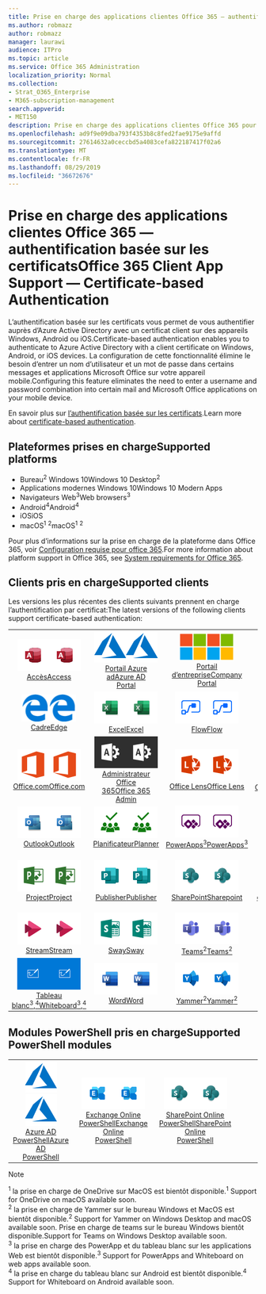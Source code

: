 ```yaml
---
title: Prise en charge des applications clientes Office 365 — authentification basée sur les certificats
ms.author: robmazz
author: robmazz
manager: laurawi
audience: ITPro
ms.topic: article
ms.service: Office 365 Administration
localization_priority: Normal
ms.collection:
- Strat_O365_Enterprise
- M365-subscription-management
search.appverid:
- MET150
description: Prise en charge des applications clientes Office 365 pour l’authentification basée sur les certificats.
ms.openlocfilehash: ad9f9e09dba793f4353b8c8fed2fae9175e9affd
ms.sourcegitcommit: 27614632a0ceccbd5a4083cefa822187417f02a6
ms.translationtype: MT
ms.contentlocale: fr-FR
ms.lasthandoff: 08/29/2019
ms.locfileid: "36672676"
---
```

# <a name="office-365-client-app-support--certificate-based-authentication"></a><span data-ttu-id="dd182-103">Prise en charge des applications clientes Office 365 — authentification basée sur les certificats</span><span class="sxs-lookup"><span data-stu-id="dd182-103">Office 365 Client App Support — Certificate-based Authentication</span></span>

<span data-ttu-id="dd182-104">L’authentification basée sur les certificats vous permet de vous authentifier auprès d’Azure Active Directory avec un certificat client sur des appareils Windows, Android ou iOS.</span><span class="sxs-lookup"><span data-stu-id="dd182-104">Certificate-based authentication enables you to authenticate to Azure Active Directory with a client certificate on Windows, Android, or iOS devices.</span></span> <span data-ttu-id="dd182-105">La configuration de cette fonctionnalité élimine le besoin d’entrer un nom d’utilisateur et un mot de passe dans certains messages et applications Microsoft Office sur votre appareil mobile.</span><span class="sxs-lookup"><span data-stu-id="dd182-105">Configuring this feature eliminates the need to enter a username and password combination into certain mail and Microsoft Office applications on your mobile device.</span></span>

<span data-ttu-id="dd182-106">En savoir plus sur [l’authentification basée sur les certificats](https://docs.microsoft.com/azure/active-directory/authentication/active-directory-certificate-based-authentication-get-started).</span><span class="sxs-lookup"><span data-stu-id="dd182-106">Learn more about [certificate-based authentication](https://docs.microsoft.com/azure/active-directory/authentication/active-directory-certificate-based-authentication-get-started).</span></span>

## <a name="supported-platforms"></a><span data-ttu-id="dd182-107">Plateformes prises en charge</span><span class="sxs-lookup"><span data-stu-id="dd182-107">Supported platforms</span></span>

 - <span data-ttu-id="dd182-108">Bureau<sup>2</sup> Windows 10</span><span class="sxs-lookup"><span data-stu-id="dd182-108">Windows 10 Desktop<sup>2</sup></span></span>
 - <span data-ttu-id="dd182-109">Applications modernes Windows 10</span><span class="sxs-lookup"><span data-stu-id="dd182-109">Windows 10 Modern Apps</span></span>
 - <span data-ttu-id="dd182-110">Navigateurs Web<sup>3</sup></span><span class="sxs-lookup"><span data-stu-id="dd182-110">Web browsers<sup>3</sup></span></span>
 - <span data-ttu-id="dd182-111">Android<sup>4</sup></span><span class="sxs-lookup"><span data-stu-id="dd182-111">Android<sup>4</sup></span></span>
 - <span data-ttu-id="dd182-112">iOS</span><span class="sxs-lookup"><span data-stu-id="dd182-112">iOS</span></span>
 - <span data-ttu-id="dd182-113">macOS<sup>1</sup> <sup>2</sup></span><span class="sxs-lookup"><span data-stu-id="dd182-113">macOS<sup>1</sup> <sup>2</sup></span></span>

<span data-ttu-id="dd182-114">Pour plus d’informations sur la prise en charge de la plateforme dans Office 365, voir [Configuration requise pour office 365](https://products.office.com/office-system-requirements).</span><span class="sxs-lookup"><span data-stu-id="dd182-114">For more information about platform support in Office 365, see [System requirements for Office 365](https://products.office.com/office-system-requirements).</span></span>

## <a name="supported-clients"></a><span data-ttu-id="dd182-115">Clients pris en charge</span><span class="sxs-lookup"><span data-stu-id="dd182-115">Supported clients</span></span>

<span data-ttu-id="dd182-116">Les versions les plus récentes des clients suivants prennent en charge l’authentification par certificat:</span><span class="sxs-lookup"><span data-stu-id="dd182-116">The latest versions of the following clients support certificate-based authentication:</span></span>

| | | | | | |
|:---:|:---:|:---:|:---:|:---:|:---:|
| <span data-ttu-id="dd182-117">![Icône accès](media/o365-access-64x64.png)</span><span class="sxs-lookup"><span data-stu-id="dd182-117">![Access icon](media/o365-access-64x64.png)</span></span> <br> [<span data-ttu-id="dd182-118">Accès</span><span class="sxs-lookup"><span data-stu-id="dd182-118">Access</span></span>](https://products.office.com/access) | <span data-ttu-id="dd182-119">![Icône Azure](media/o365-azure-64x64.png)</span><span class="sxs-lookup"><span data-stu-id="dd182-119">![Azure icon](media/o365-azure-64x64.png)</span></span> <br> [<span data-ttu-id="dd182-120">Portail Azure <br> ad</span><span class="sxs-lookup"><span data-stu-id="dd182-120">Azure AD <br> Portal </span></span>](https://azure.microsoft.com/features/azure-portal/) | <span data-ttu-id="dd182-121">![Icône portail d’entreprise](media/o365-microsoft-64x64.png)</span><span class="sxs-lookup"><span data-stu-id="dd182-121">![Company portal icon](media/o365-microsoft-64x64.png)</span></span> <br> [<span data-ttu-id="dd182-122">Portail <br> d’entreprise</span><span class="sxs-lookup"><span data-stu-id="dd182-122">Company <br> Portal </span></span>](https://docs.microsoft.com/intune-user-help/sign-in-to-the-company-portal) | <span data-ttu-id="dd182-123">![Icône Delve](media/o365-delve-64x64.png)</span><span class="sxs-lookup"><span data-stu-id="dd182-123">![Delve icon](media/o365-delve-64x64.png)</span></span> <br> [<span data-ttu-id="dd182-124">Delve</span><span class="sxs-lookup"><span data-stu-id="dd182-124">Delve</span></span>](https://products.office.com/business/intelligent-search) | <span data-ttu-id="dd182-125">![Icône Dynamics 365](media/o365-dynamics365-64x64.png)</span><span class="sxs-lookup"><span data-stu-id="dd182-125">![Dynamics 365 icon](media/o365-dynamics365-64x64.png)</span></span> <br> [<span data-ttu-id="dd182-126">Dynamics 365</span><span class="sxs-lookup"><span data-stu-id="dd182-126">Dynamics 365</span></span>](https://dynamics.microsoft.com) 
| <span data-ttu-id="dd182-127">![Icône de serveur Edge](media/o365-edge-64x64.png)</span><span class="sxs-lookup"><span data-stu-id="dd182-127">![Edge icon](media/o365-edge-64x64.png)</span></span> <br> [<span data-ttu-id="dd182-128">Cadre</span><span class="sxs-lookup"><span data-stu-id="dd182-128">Edge</span></span>](https://www.microsoft.com/windows/microsoft-edge) | <span data-ttu-id="dd182-129">![Icône Excel](media/o365-excel-64x64.png)</span><span class="sxs-lookup"><span data-stu-id="dd182-129">![Excel icon](media/o365-excel-64x64.png)</span></span> <br> [<span data-ttu-id="dd182-130">Excel</span><span class="sxs-lookup"><span data-stu-id="dd182-130">Excel</span></span>](https://products.office.com/excel) | <span data-ttu-id="dd182-131">![Icône de flux](media/o365-flow-64x64.png)</span><span class="sxs-lookup"><span data-stu-id="dd182-131">![Flow icon](media/o365-flow-64x64.png)</span></span> <br> [<span data-ttu-id="dd182-132">Flow</span><span class="sxs-lookup"><span data-stu-id="dd182-132">Flow</span></span>](https://flow.microsoft.com) | <span data-ttu-id="dd182-133">![Icône formulaires](media/o365-forms-64x64.png)</span><span class="sxs-lookup"><span data-stu-id="dd182-133">![Forms icon](media/o365-forms-64x64.png)</span></span> <br> [<span data-ttu-id="dd182-134">Forms</span><span class="sxs-lookup"><span data-stu-id="dd182-134">Forms</span></span>](https://flow.microsoft.com/connectors/shared_microsoftforms/microsoft-forms/) | <span data-ttu-id="dd182-135">![Icône Kaizala](media/o365-kaizala-64x64.png)</span><span class="sxs-lookup"><span data-stu-id="dd182-135">![Kaizala icon](media/o365-kaizala-64x64.png)</span></span> <br> [<span data-ttu-id="dd182-136">Kaizala</span><span class="sxs-lookup"><span data-stu-id="dd182-136">Kaizala</span></span>](https://products.office.com/en/business/microsoft-kaizala) 
| <span data-ttu-id="dd182-137">![Icône Office.com](media/o365-office-64x64.png)</span><span class="sxs-lookup"><span data-stu-id="dd182-137">![Office.com icon](media/o365-office-64x64.png)</span></span> <br> [<span data-ttu-id="dd182-138">Office.com</span><span class="sxs-lookup"><span data-stu-id="dd182-138">Office.com</span></span>](https://www.office.com/) | <span data-ttu-id="dd182-139">![Icône d’administrateur Office 365](media/o365-o365admin-64x64.png)</span><span class="sxs-lookup"><span data-stu-id="dd182-139">![Office 365 Admin icon](media/o365-o365admin-64x64.png)</span></span> <br> [<span data-ttu-id="dd182-140">Administrateur Office <br> 365</span><span class="sxs-lookup"><span data-stu-id="dd182-140">Office 365 <br> Admin</span></span>](https://products.office.com/business/manage-office-365-admin-app) | <span data-ttu-id="dd182-141">![Icône de l’objectif](media/o365-lens-64x64.png)</span><span class="sxs-lookup"><span data-stu-id="dd182-141">![Lens icon](media/o365-lens-64x64.png)</span></span> <br> [<span data-ttu-id="dd182-142">Office Lens</span><span class="sxs-lookup"><span data-stu-id="dd182-142">Office Lens</span></span>](https://www.microsoft.com/p/office-lens/9wzdncrfj3t8?activetab=pivot%3Aoverviewtab) | <span data-ttu-id="dd182-143">![Icône OneDrive entreprise](media/o365-OneDrive-64x64.png)</span><span class="sxs-lookup"><span data-stu-id="dd182-143">![OneDrive for Business icon](media/o365-OneDrive-64x64.png)</span></span> <br> [<span data-ttu-id="dd182-144">OneDrive<sup>1</sup></span><span class="sxs-lookup"><span data-stu-id="dd182-144">OneDrive<sup>1</sup></span></span>](https://products.office.com/onedrive-for-business/online-cloud-storage) |  <span data-ttu-id="dd182-145">![Icône OneNote](media/o365-OneNote-64x64.png)</span><span class="sxs-lookup"><span data-stu-id="dd182-145">![OneNote icon](media/o365-OneNote-64x64.png)</span></span> <br> [<span data-ttu-id="dd182-146">OneNote</span><span class="sxs-lookup"><span data-stu-id="dd182-146">OneNote</span></span>](https://products.office.com/onenote) 
| <span data-ttu-id="dd182-147">![Icône Outlook](media/o365-outlook-64x64.png)</span><span class="sxs-lookup"><span data-stu-id="dd182-147">![Outlook icon](media/o365-outlook-64x64.png)</span></span> <br> [<span data-ttu-id="dd182-148">Outlook</span><span class="sxs-lookup"><span data-stu-id="dd182-148">Outlook</span></span>](https://products.office.com/outlook) | <span data-ttu-id="dd182-149">![Icône du planificateur](media/o365-planner-64x64.png)</span><span class="sxs-lookup"><span data-stu-id="dd182-149">![Planner icon](media/o365-planner-64x64.png)</span></span> <br> [<span data-ttu-id="dd182-150">Planificateur</span><span class="sxs-lookup"><span data-stu-id="dd182-150">Planner</span></span>](https://products.office.com/business/task-management-software) | <span data-ttu-id="dd182-151">![Icône PowerApp](media/o365-powerapps-64x64.png)</span><span class="sxs-lookup"><span data-stu-id="dd182-151">![PowerApps icon](media/o365-powerapps-64x64.png)</span></span> <br> [<span data-ttu-id="dd182-152">PowerApps<sup>3</sup></span><span class="sxs-lookup"><span data-stu-id="dd182-152">PowerApps<sup>3</sup></span></span>](https://powerapps.microsoft.com) | <span data-ttu-id="dd182-153">![Icône PowerBI](media/o365-powerbi-64x64.png)</span><span class="sxs-lookup"><span data-stu-id="dd182-153">![PowerBI icon](media/o365-powerbi-64x64.png)</span></span> <br> [<span data-ttu-id="dd182-154">Power BI</span><span class="sxs-lookup"><span data-stu-id="dd182-154">Power BI</span></span>](https://powerbi.microsoft.com)| <span data-ttu-id="dd182-155">![Icône PowerPoint](media/o365-powerpoint-64x64.png)</span><span class="sxs-lookup"><span data-stu-id="dd182-155">![PowerPoint icon](media/o365-powerpoint-64x64.png)</span></span> <br> [<span data-ttu-id="dd182-156">PowerPoint</span><span class="sxs-lookup"><span data-stu-id="dd182-156">PowerPoint</span></span>](https://products.office.com/powerpoint) 
| <span data-ttu-id="dd182-157">![Icône de projet](media/o365-project-64x64.png)</span><span class="sxs-lookup"><span data-stu-id="dd182-157">![Project icon](media/o365-project-64x64.png)</span></span> <br> [<span data-ttu-id="dd182-158">Project</span><span class="sxs-lookup"><span data-stu-id="dd182-158">Project</span></span>](https://products.office.com/project) | <span data-ttu-id="dd182-159">![Icône Publisher](media/o365-publisher-64x64.png)</span><span class="sxs-lookup"><span data-stu-id="dd182-159">![Publisher icon](media/o365-publisher-64x64.png)</span></span> <br> [<span data-ttu-id="dd182-160">Publisher</span><span class="sxs-lookup"><span data-stu-id="dd182-160">Publisher</span></span>](https://products.office.com/publisher) | <span data-ttu-id="dd182-161">![Icône SharePoint](media/o365-sharepoint-64x64.png)</span><span class="sxs-lookup"><span data-stu-id="dd182-161">![SharePoint icon](media/o365-sharepoint-64x64.png)</span></span> <br> [<span data-ttu-id="dd182-162">SharePoint</span><span class="sxs-lookup"><span data-stu-id="dd182-162">Sharepoint</span></span>](https://products.office.com/sharepoint) | <span data-ttu-id="dd182-163">![Icône Skype entreprise](media/o365-skypeforbusiness-64x64.png)</span><span class="sxs-lookup"><span data-stu-id="dd182-163">![Skype for Business icon](media/o365-skypeforbusiness-64x64.png)</span></span> <br> [<span data-ttu-id="dd182-164">Skype <br> entreprise</span><span class="sxs-lookup"><span data-stu-id="dd182-164">Skype for <br> Business</span></span>](https://www.skype.com/business/) | <span data-ttu-id="dd182-165">![Icône de pense-bête](media/o365-stickynotes-64x64.png)</span><span class="sxs-lookup"><span data-stu-id="dd182-165">![Sticky Notes icon](media/o365-stickynotes-64x64.png)</span></span> <br> [<span data-ttu-id="dd182-166">Notes du pense-bête</span><span class="sxs-lookup"><span data-stu-id="dd182-166">Sticky Notes</span></span>](https://www.microsoft.com/p/microsoft-sticky-notes/9nblggh4qghw) 
| <span data-ttu-id="dd182-167">![Icône de flux](media/o365-stream-64x64.png)</span><span class="sxs-lookup"><span data-stu-id="dd182-167">![Stream icon](media/o365-stream-64x64.png)</span></span> <br> [<span data-ttu-id="dd182-168">Stream</span><span class="sxs-lookup"><span data-stu-id="dd182-168">Stream</span></span>](https://stream.microsoft.com) | <span data-ttu-id="dd182-169">![Icône Sway](media/o365-sway-64x64.png)</span><span class="sxs-lookup"><span data-stu-id="dd182-169">![Sway icon](media/o365-sway-64x64.png)</span></span> <br> [<span data-ttu-id="dd182-170">Sway</span><span class="sxs-lookup"><span data-stu-id="dd182-170">Sway</span></span>](https://sway.com) | <span data-ttu-id="dd182-171">![Icône teams](media/o365-teams-64x64.png)</span><span class="sxs-lookup"><span data-stu-id="dd182-171">![Teams icon](media/o365-teams-64x64.png)</span></span> <br> [<span data-ttu-id="dd182-172">Teams<sup>2</sup></span><span class="sxs-lookup"><span data-stu-id="dd182-172">Teams<sup>2</sup></span></span>](https://products.office.com/microsoft-teams/group-chat-software) | <span data-ttu-id="dd182-173">![Icône action](media/o365-todo-64x64.png)</span><span class="sxs-lookup"><span data-stu-id="dd182-173">![To-Do icon](media/o365-todo-64x64.png)</span></span> <br> [<span data-ttu-id="dd182-174">To-Do</span><span class="sxs-lookup"><span data-stu-id="dd182-174">To-Do</span></span>](https://todo.microsoft.com) | <span data-ttu-id="dd182-175">![Icône Visio](media/o365-visio-64x64.png)</span><span class="sxs-lookup"><span data-stu-id="dd182-175">![Visio icon](media/o365-visio-64x64.png)</span></span> <br> [<span data-ttu-id="dd182-176">Visio</span><span class="sxs-lookup"><span data-stu-id="dd182-176">Visio</span></span>](https://products.office.com/visio/flowchart-software) 
| <span data-ttu-id="dd182-177">![Icône du tableau blanc](media/o365-whiteboard-64x64.png)</span><span class="sxs-lookup"><span data-stu-id="dd182-177">![Whiteboard icon](media/o365-whiteboard-64x64.png)</span></span> <br> [<span data-ttu-id="dd182-178">Tableau blanc<sup>3</sup>,<sup>4</sup></span><span class="sxs-lookup"><span data-stu-id="dd182-178">Whiteboard<sup>3</sup>,<sup>4</sup></span></span>](https://whiteboard.microsoft.com/) | <span data-ttu-id="dd182-179">![Icône Word](media/o365-word-64x64.png)</span><span class="sxs-lookup"><span data-stu-id="dd182-179">![Word icon](media/o365-word-64x64.png)</span></span> <br> [<span data-ttu-id="dd182-180">Word</span><span class="sxs-lookup"><span data-stu-id="dd182-180">Word</span></span>](https://products.office.com/word) | <span data-ttu-id="dd182-181">![Icône Yammer](media/o365-yammer-64x64.png)</span><span class="sxs-lookup"><span data-stu-id="dd182-181">![Yammer icon](media/o365-yammer-64x64.png)</span></span> <br> [<span data-ttu-id="dd182-182">Yammer<sup>2</sup></span><span class="sxs-lookup"><span data-stu-id="dd182-182">Yammer<sup>2</sup></span></span>](https://products.office.com/yammer/yammer-overview) |

## <a name="supported-powershell-modules"></a><span data-ttu-id="dd182-183">Modules PowerShell pris en charge</span><span class="sxs-lookup"><span data-stu-id="dd182-183">Supported PowerShell modules</span></span>

| | | | | | |
|:---:|:---:|:---:|:---:|:---:|:---:|
| <span data-ttu-id="dd182-184">![Icône Azure](media/o365-azure-64x64.png)</span><span class="sxs-lookup"><span data-stu-id="dd182-184">![Azure icon](media/o365-azure-64x64.png)</span></span> <br> [<span data-ttu-id="dd182-185">Azure AD <br> PowerShell</span><span class="sxs-lookup"><span data-stu-id="dd182-185">Azure AD <br> PowerShell</span></span>](https://docs.microsoft.com/powershell/azure/active-directory/overview?view=azureadps-2.0) | <span data-ttu-id="dd182-186">![Icône Exchange](media/o365-exchange-64x64.png)</span><span class="sxs-lookup"><span data-stu-id="dd182-186">![Exchange icon](media/o365-exchange-64x64.png)</span></span> <br> [<span data-ttu-id="dd182-187">Exchange Online <br> PowerShell</span><span class="sxs-lookup"><span data-stu-id="dd182-187">Exchange Online <br> PowerShell</span></span>](https://docs.microsoft.com/powershell/exchange/exchange-online/exchange-online-powershell?view=exchange-ps) | <span data-ttu-id="dd182-188">![Icône SharePoint](media/o365-sharepoint-64x64.png)</span><span class="sxs-lookup"><span data-stu-id="dd182-188">![SharePoint icon](media/o365-sharepoint-64x64.png)</span></span> <br> [<span data-ttu-id="dd182-189">SharePoint Online <br> PowerShell</span><span class="sxs-lookup"><span data-stu-id="dd182-189">SharePoint Online <br> PowerShell</span></span>](https://docs.microsoft.com/sharepoint/manage-team-and-communication-sites-in-powershell)

> [!NOTE]
> <span data-ttu-id="dd182-190"><sup>1</sup> la prise en charge de OneDrive sur MacOS est bientôt disponible.</span><span class="sxs-lookup"><span data-stu-id="dd182-190"><sup>1</sup> Support for OneDrive on macOS available soon.</span></span> <br>
> <span data-ttu-id="dd182-191"><sup>2</sup> la prise en charge de Yammer sur le bureau Windows et MacOS est bientôt disponible.</span><span class="sxs-lookup"><span data-stu-id="dd182-191"><sup>2</sup> Support for Yammer on Windows Desktop and macOS available soon.</span></span> <span data-ttu-id="dd182-192">Prise en charge de teams sur le bureau Windows bientôt disponible.</span><span class="sxs-lookup"><span data-stu-id="dd182-192">Support for Teams on Windows Desktop available soon.</span></span><br>
> <span data-ttu-id="dd182-193"><sup>3</sup> la prise en charge des PowerApp et du tableau blanc sur les applications Web est bientôt disponible.</span><span class="sxs-lookup"><span data-stu-id="dd182-193"><sup>3</sup> Support for PowerApps and Whiteboard on web apps available soon.</span></span> <br>
> <span data-ttu-id="dd182-194"><sup>4</sup> la prise en charge du tableau blanc sur Android est bientôt disponible.</span><span class="sxs-lookup"><span data-stu-id="dd182-194"><sup>4</sup> Support for Whiteboard on Android available soon.</span></span>
